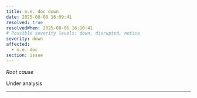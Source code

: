 ```yaml
---
title: m.e. doc down
date: 2025-08-06 16:09:41
resolved: true
resolvedWhen: 2025-08-06 16:10:41
# Possible severity levels: down, disrupted, notice
severity: down
affected:
  - m.e. doc
section: issue
---
```


*Root cause*

Under analysis

---



